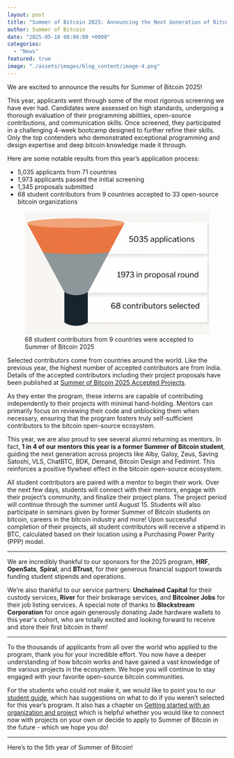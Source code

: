 ```yaml
---
layout: post
title: "Summer of Bitcoin 2025: Announcing the Next Generation of Bitcoin Developers"
author: Summer of Bitcoin
date: "2025-05-18 08:00:00 +0000"
categories:
  - "News"
featured: true
image: "./assets/images/blog_content/image-4.png"
---
```


We are excited to announce the results for Summer of Bitcoin 2025!

This year, applicants went through some of the most rigorous screening we have ever had. Candidates were assessed on high standards, undergoing a thorough evaluation of their programming abilities, open-source contributions, and communication skills. Once screened, they participated in a challenging 4-week bootcamp designed to further refine their skills. Only the top contenders who demonstrated exceptional programming and design expertise and deep bitcoin knowledge made it through.

Here are some notable results from this year’s application process:

*   5,035 applicants from 71 countries
*   1,973 applicants passed the initial screening
*   1,345 proposals submitted
*   68 student contributors from 9 countries accepted to 33 open-source bitcoin organizations

<figure>
<img src="../assets/images/blog_content/image-4.png"/>
<figcaption>68 student contributors from 9 countries were accepted to Summer of Bitcoin 2025</figcaption>
</figure>

Selected contributors come from countries around the world. Like the previous year, the highest number of accepted contributors are from India. Details of the accepted contributors including their project proposals have been published at [Summer of Bitcoin 2025 Accepted Projects](https://www.summerofbitcoin.org/2025-accepted-projects).

As they enter the program, these interns are capable of contributing independently to their projects with minimal hand-holding. Mentors can primarily focus on reviewing their code and unblocking them when necessary, ensuring that the program fosters truly self-sufficient contributors to the bitcoin open-source ecosystem.

This year, we are also proud to see several alumni returning as mentors. In fact, **1 in 4 of our mentors this year is a former Summer of Bitcoin student**, guiding the next generation across projects like Alby, Galoy, Zeus, Saving Satoshi, VLS, ChatBTC, BDK, Demand, Bitcoin Design and Fedimint. This reinforces a positive flywheel effect in the bitcoin open-source ecosystem.

All student contributors are paired with a mentor to begin their work. Over the next few days, students will connect with their mentors, engage with their project’s community, and finalize their project plans. The project period will continue through the summer until August 15. Students will also participate in seminars given by former Summer of Bitcoin students on bitcoin, careers in the bitcoin industry and more! Upon successful completion of their projects, all student contributors will receive a stipend in BTC, calculated based on their location using a Purchasing Power Parity (PPP) model.

---

We are incredibly thankful to our sponsors for the 2025 program, **HRF**, **OpenSats**, **Spiral**, and **BTrust**, for their generous financial support towards funding student stipends and operations.

We’re also thankful to our service partners: **Unchained Capital** for their custody services, **River** for their brokerage services, and **Bitcoiner Jobs** for their job listing services. A special note of thanks to **Blockstream Corporation** for once again generously donating Jade hardware wallets to this year's cohort, who are totally excited and looking forward to receive and store their first bitcoin in them!

---

To the thousands of applicants from all over the world who applied to the program, thank you for your incredible effort. You now have a deeper understanding of how bitcoin works and have gained a vast knowledge of the various projects in the ecosystem. We hope you will continue to stay engaged with your favorite open-source bitcoin communities.

For the students who could not make it, we would like to point you to our [student guide](https://guide.summerofbitcoin.org/being-turned-down), which has suggestions on what to do if you weren’t selected for this year’s program. It also has a chapter on [Getting started with an organization and project](https://guide.summerofbitcoin.org/the-proposal-round/getting-started-with-an-organization-and-project) which is helpful whether you would like to connect now with projects on your own or decide to apply to Summer of Bitcoin in the future - which we hope you do!

---

Here’s to the 5th year of Summer of Bitcoin!